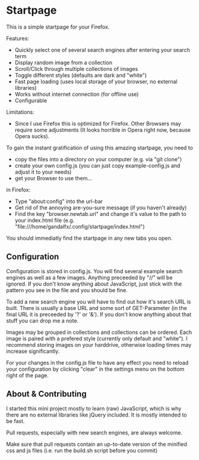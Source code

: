 Startpage
================
This is a simple startpage for your Firefox.

Features:
* Quickly select one of several search engines after entering your search term
* Display random image from a collection
* Scroll/Click through multiple collections of images
* Toggle different styles (defaults are dark and "white")
* Fast page loading (uses local storage of your browser, no external libraries)
* Works without internet connection (for offline use)
* Configurable

Limitations:
* Since I use Firefox this is optimized for Firefox. Other Browsers may require some adjustments (It looks horrible in Opera right now, because Opera sucks).

To gain the instant gratification of using this amazing startpage, you need to
* copy the files into a directory on your computer (e.g. via "git clone")
* create your own config.js (you can just copy example-config.js and adjust it to your needs)
* get your Browser to use them...

in Firefox:
* Type "about:config" into the url-bar
* Get rid of the annoying are-you-sure message (if you haven't already)
* Find the key "browser.newtab.url" and change it's value to the path to your index.html file (e.g. "file:///home/gandalfx/.config/startpage/index.html")

You should immediatly find the startpage in any new tabs you open.

Configuration
-------------
Configuration is stored in config.js. You will find several
example search engines as well as a few images. Anything preceeded by "//" will be ignored. If you don't know anything about JavaScript, just stick with the pattern you see in the file and you should be fine.

To add a new search engine you will have to find out how it's search URL is built. There is usually a base URL and some sort of GET-Parameter (in the final URL it is preceeded by '?' or '&'). If you don't know anything about that stuff you can drop me a note.

Images may be grouped in collections and collections can be ordered. Each image is paired with a
prefered style (currently only default and "white").
I recommend storing images on your harddrive, otherwise loading times may increase significantly.

For your changes in the config.js file to have any effect you need to reload your configuration by clicking "clear" in the settings menu on the bottom right of the page.

About & Contributing
--------------------
I started this mini project mostly to learn (raw) JavaScript, which is why there are no external libraries like jQuery included. It is mostly intended to be fast.

Pull requests, especially with new search engines, are always welcome.

Make sure that pull requests contain an up-to-date version of the minified css and js files
(i.e. run the build.sh script before you commit)
